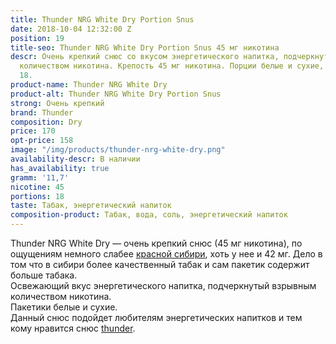 ```yaml
---
title: Thunder NRG White Dry Portion Snus
date: 2018-10-04 12:32:00 Z
position: 19
title-seo: Thunder NRG White Dry Portion Snus 45 мг никотина
descr: Очень крепкий снюс со вкусом энергетического напитка, подчеркнутый взрывным
  количеством никотина. Крепость 45 мг никотина. Порции белые и сухие, их в банке
  18.
product-name: Thunder NRG White Dry
product-alt: Thunder NRG White Dry Portion Snus
strong: Очень крепкий
brand: Thunder
composition: Dry
price: 170
opt-price: 158
image: "/img/products/thunder-nrg-white-dry.png"
availability-descr: В наличии
has_availability: true
gramm: '11,7'
nicotine: 45
portions: 18
taste: Табак, энергетический напиток
composition-product: Табак, вода, соль, энергетический напиток
---
```


Thunder NRG White Dry — очень крепкий снюс (45 мг никотина), по ощущениям немного слабее [красной сибири](/siberia-white), хоть у нее и 42 мг. Дело в том что в сибири более качественный табак и сам пакетик содержит больше табака.<br>
Освежающий вкус энергетического напитка, подчеркнутый взрывным количеством никотина.<br>
Пакетики белые и сухие.<br>
Данный снюс подойдет любителям энергетических напитков и тем кому нравится снюс [thunder](/thunder).